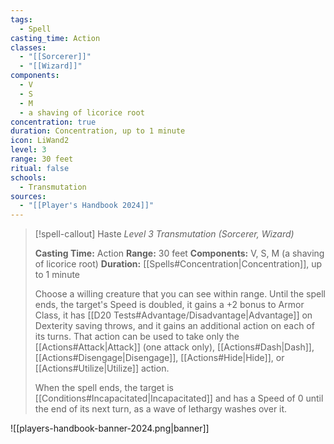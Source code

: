 ```yaml
---
tags:
  - Spell
casting_time: Action
classes:
  - "[[Sorcerer]]"
  - "[[Wizard]]"
components:
  - V
  - S
  - M
  - a shaving of licorice root
concentration: true
duration: Concentration, up to 1 minute
icon: LiWand2
level: 3
range: 30 feet
ritual: false
schools:
  - Transmutation
sources: 
  - "[[Player's Handbook 2024]]"
---
```

>[!spell-callout] Haste
>_Level 3 Transmutation (Sorcerer, Wizard)_
>
>**Casting Time:** Action
>**Range:** 30 feet
>**Components:** V, S, M (a shaving of licorice root)
>**Duration:** [[Spells#Concentration\|Concentration]], up to 1 minute
>
>Choose a willing creature that you can see within range. Until the spell ends, the target's Speed is doubled, it gains a +2 bonus to Armor Class, it has [[D20 Tests#Advantage/Disadvantage\|Advantage]] on Dexterity saving throws, and it gains an additional action on each of its turns. That action can be used to take only the [[Actions#Attack\|Attack]] (one attack only), [[Actions#Dash\|Dash]], [[Actions#Disengage\|Disengage]], [[Actions#Hide\|Hide]], or [[Actions#Utilize\|Utilize]] action.
>
>When the spell ends, the target is [[Conditions#Incapacitated\|Incapacitated]] and has a Speed of 0 until the end of its next turn, as a wave of lethargy washes over it.


![[players-handbook-banner-2024.png|banner]]